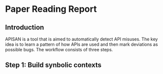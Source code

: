# Paper Reading Report

## Introduction

APISAN is a tool that is aimed to automatically detect API misuses. The key idea is to learn a pattern of how APIs are used and then mark deviations as possible bugs. The workflow consists of three steps.

## Step 1: Build synbolic contexts


